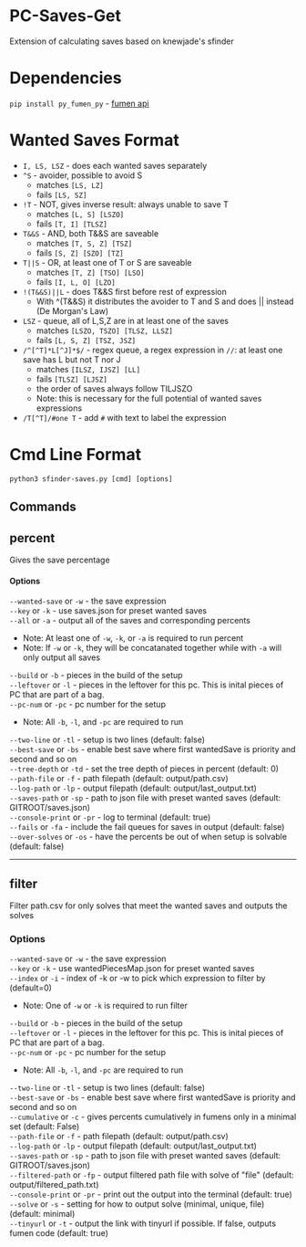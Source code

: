 # PC-Saves-Get
Extension of calculating saves based on knewjade's sfinder

# Dependencies
```pip install py_fumen_py``` - [fumen api](https://github.com/OctupusTea/py-fumen-py/tree/main)  

# Wanted Saves Format
* ``I, LS, LSZ`` - does each wanted saves separately
* ``^S`` - avoider, possible to avoid S
    * matches ``[LS, LZ]``
    * fails ``[LS, SZ]``
* ``!T`` - NOT, gives inverse result: always unable to save T
    * matches ``[L, S] [LSZO]``
    * fails ``[T, I] [TLSZ]``
* ``T&&S`` - AND, both T&&S are saveable
    * matches ``[T, S, Z] [TSZ]``
    * fails ``[S, Z] [SZO] [TZ]``
* ``T||S`` - OR, at least one of T or S are saveable
    * matches ``[T, Z] [TSO] [LSO]``
    * fails ``[I, L, O] [LZO]``
* ``!(T&&S)||L`` - does T&&S first before rest of expression
   * With ^(T&&S) it distributes the avoider to T and S and does || instead (De Morgan's Law)
* ``LSZ`` - queue, all of L,S,Z are in at least one of the saves
    * matches ``[LSZO, TSZO] [TLSZ, LLSZ]``
    * fails ``[L, S, Z] [TSZ, JSZ]``
* ``/^[^T]*L[^J]*$/`` - regex queue, a regex expression in ``//``: at least one save has L but not T nor J
    * matches ``[ILSZ, IJSZ] [LL]``
    * fails ``[TLSZ] [LJSZ]``
    * the order of saves always follow TILJSZO
    * Note: this is necessary for the full potential of wanted saves expressions
* ``/T[^T]/#one T`` - add ``#`` with text to label the expression
# Cmd Line Format
```python3 sfinder-saves.py [cmd] [options]```
## Commands
## percent
Gives the save percentage
#### Options
``--wanted-save`` or ``-w`` - the save expression  
``--key`` or ``-k`` - use saves.json for preset wanted saves  
``--all`` or ``-a`` - output all of the saves and corresponding percents  

  * Note: At least one of ``-w``, ``-k``, or ``-a`` is required to run percent  
  * Note: If ``-w`` or ``-k``, they will be concatanated together while with ``-a`` will only output all saves

`--build` or `-b` - pieces in the build of the setup  
`--leftover` or `-l` - pieces in the leftover for this pc. This is inital pieces of PC that are part of a bag.  
`--pc-num` or `-pc` - pc number for the setup  

  * Note: All `-b`, `-l`, and `-pc` are required to run  

`--two-line` or `-tl` - setup is two lines (default: false)  
``--best-save`` or ``-bs`` - enable best save where first wantedSave is priority and second and so on  
``--tree-depth`` or ``-td`` - set the tree depth of pieces in percent (default: 0)  
``--path-file``  or ``-f`` - path filepath (default: output/path.csv)  
``--log-path`` or ``-lp`` - output filepath (default: output/last_output.txt)  
``--saves-path`` or ``-sp`` - path to json file with preset wanted saves (default: GITROOT/saves.json)  
``--console-print`` or ``-pr`` - log to terminal (default: true)  
``--fails`` or ``-fa`` - include the fail queues for saves in output (default: false)  
``--over-solves`` or ``-os`` - have the percents be out of when setup is solvable (default: false)  
___
## filter
Filter path.csv for only solves that meet the wanted saves and outputs the solves
### Options
``--wanted-save`` or ``-w`` - the save expression  
``--key`` or ``-k`` - use wantedPiecesMap.json for preset wanted saves  
``--index`` or ``-i`` - index of -k or -w to pick which expression to filter by (default=0)  

  * Note: One of ``-w`` or ``-k`` is required to run filter  

`--build` or `-b` - pieces in the build of the setup  
`--leftover` or `-l` - pieces in the leftover for this pc. This is inital pieces of PC that are part of a bag.  
`--pc-num` or `-pc` - pc number for the setup  

  * Note: All `-b`, `-l`, and `-pc` are required to run  

`--two-line` or `-tl` - setup is two lines (default: false)  
``--best-save`` or ``-bs`` - enable best save where first wantedSave is priority and second and so on  
``--cumulative`` or ``-c`` - gives percents cumulatively in fumens only in a minimal set (default: False)  
``--path-file``  or ``-f`` - path filepath (default: output/path.csv)  
``--log-path`` or ``-lp`` - output filepath (default: output/last_output.txt)  
``--saves-path`` or ``-sp`` - path to json file with preset wanted saves (default: GITROOT/saves.json)  
``--filtered-path`` or ``-fp`` - output filtered path file with solve of \"file\" (default: output/filtered_path.txt)  
``--console-print`` or ``-pr`` - print out the output into the terminal (default: true)  
``--solve`` or ``-s`` - setting for how to output solve (minimal, unique, file) (default: minimal)  
``--tinyurl`` or ``-t`` - output the link with tinyurl if possible. If false, outputs fumen code (default: true)  
